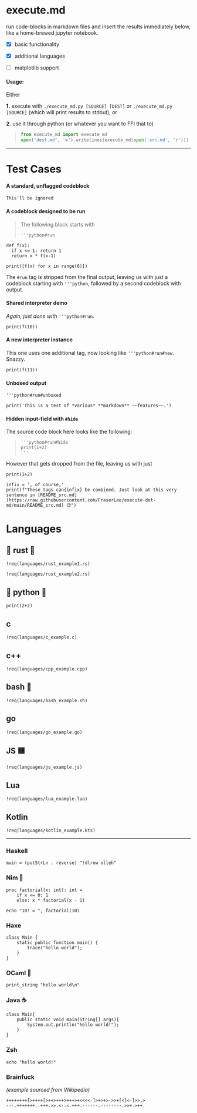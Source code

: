 # execute.md
run code-blocks in markdown files and insert the results immediately below, like a home-brewed jupyter notebook.


- [x] basic functionality
- [x] additional languages
- [ ] matplotlib support


#### Usage:

Either

**1.** execute with `./execute_md.py [SOURCE] [DEST]` or `./execute_md.py [SOURCE]` (which will print results to stdout), or

**2.** use it through python (or whatever you want to FFI that to)
> ```python
> from execute_md import execute_md
> open('dest.md', 'w').writelines(execute_md(open('src.md', 'r'))) 
> ```
---

# Test Cases

#### A standard, unflagged codeblock
```
This'll be ignored
```

#### A codeblock designed to be run
> The following block starts with
> ```
> '''python#run
> ```
```python#run
def f(x):
  if x <= 1: return 1
  return x * f(x-1)

print([f(x) for x in range(6)])
```
The `#run` tag is stripped from the final output, leaving us with just a codeblock starting with `'''python`, followed by a second codeblock with output.

#### Shared interpreter demo
*Again, just done with* `'''python#run`.

```python#run
print(f(10))
```

#### A new interpreter instance
This one uses one additional tag, now looking like `'''python#run#new`. Snazzy.
```python#run#new
print(f(11))
```

#### Unboxed output
`'''python#run#unboxed`
```python#run#unboxed
print('This is a test of *various* **markdown** ~~features~~.')
```

#### Hidden input-field with `#hide`
The source code block here looks like the following:
> ```
> '''python#run#hide
> print(1+2)
> '''
> ```
However that gets dropped from the file, leaving us with just
```python#run#hide
print(1+2)
```

```python#run#hide#unboxed
infix = ', of course,'
print(f"These tags can{infix} be combined. Just look at this very sentence in [README_src.md](https://raw.githubusercontent.com/FraserLee/execute-dot-md/main/README_src.md) 😉")
```

# Languages

## :crab: rust :crab:
```rust#run
!req(languages/rust_example1.rs)
```

```rust#run#new
!req(languages/rust_example2.rs)
```

## :snake: python :snake:
```python#run
print(2+2)
```

## c
```c#run
!req(languages/c_example.c)
```

## c++
```cpp#run
!req(languages/cpp_example.cpp)
```

## bash :shell:
```bash#run
!req(languages/bash_example.sh)
```

## go
```go#run
!req(languages/go_example.go)
```

## JS :yellow_square:
```js#run
!req(languages/js_example.js)
```

## Lua
```lua#run
!req(languages/lua_example.lua)
```


## Kotlin
```kotlin#run
!req(languages/kotlin_example.kts)
```

---

### Haskell
```haskell#run
main = (putStrLn . reverse) "!dlrow olleh"
```

### Nim :crown:
```nim#run
proc factorial(x: int): int =
    if x <= 0: 1
    else: x * factorial(x - 1)
  
echo "10! = ", factorial(10)
```

### Haxe
```haxe#run
class Main {
    static public function main() {
        trace("hello world");
    }
}
```

### OCaml 🐫
```ocaml#run
print_string "hello world\n"
```

### Java :coffee:
```java#run
class Main{
    public static void main(String[] args){
        System.out.println("hello world!");
    }
}
```

### Zsh
```zsh#run
echo "hello world!"
```

### Brainfuck
*(example sourced from Wikipedia)*
```brainfuck#run
++++++++[>++++[>++>+++>+++>+<<<<-]>+>+>->>+[<]<-]>>.>
---.+++++++..+++.>>.<-.<.+++.------.--------.>>+.>++.
```
